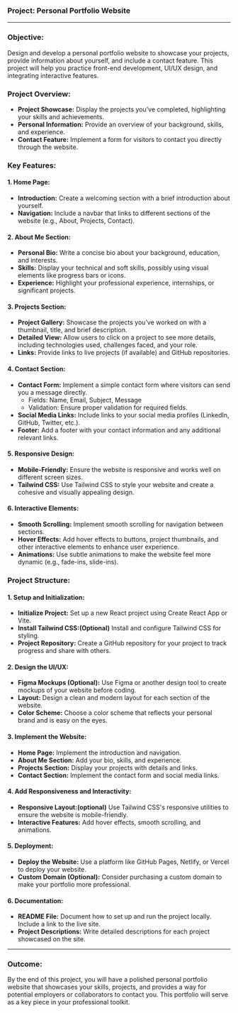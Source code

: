 ### **Project: Personal Portfolio Website**
 
---
 
### **Objective:**
 
Design and develop a personal portfolio website to showcase your projects, provide information about yourself, and include a contact feature. This project will help you practice front-end development, UI/UX design, and integrating interactive features.
 
### **Project Overview:**
 
- **Project Showcase:** Display the projects you’ve completed, highlighting your skills and achievements.
- **Personal Information:** Provide an overview of your background, skills, and experience.
- **Contact Feature:** Implement a form for visitors to contact you directly through the website.
 
### **Key Features:**
 
#### **1. Home Page:**
 
- **Introduction:** Create a welcoming section with a brief introduction about yourself.
- **Navigation:** Include a navbar that links to different sections of the website (e.g., About, Projects, Contact).
 
#### **2. About Me Section:**
 
- **Personal Bio:** Write a concise bio about your background, education, and interests.
- **Skills:** Display your technical and soft skills, possibly using visual elements like progress bars or icons.
- **Experience:** Highlight your professional experience, internships, or significant projects.
 
#### **3. Projects Section:**
 
- **Project Gallery:** Showcase the projects you’ve worked on with a thumbnail, title, and brief description.
- **Detailed View:** Allow users to click on a project to see more details, including technologies used, challenges faced, and your role.
- **Links:** Provide links to live projects (if available) and GitHub repositories.
 
#### **4. Contact Section:**
 
- **Contact Form:** Implement a simple contact form where visitors can send you a message directly.
  - Fields: Name, Email, Subject, Message
  - Validation: Ensure proper validation for required fields.
- **Social Media Links:** Include links to your social media profiles (LinkedIn, GitHub, Twitter, etc.).
- **Footer:** Add a footer with your contact information and any additional relevant links.
 
#### **5. Responsive Design:**
 
- **Mobile-Friendly:** Ensure the website is responsive and works well on different screen sizes.
- **Tailwind CSS:** Use Tailwind CSS to style your website and create a cohesive and visually appealing design.
 
#### **6. Interactive Elements:**
 
- **Smooth Scrolling:** Implement smooth scrolling for navigation between sections.
- **Hover Effects:** Add hover effects to buttons, project thumbnails, and other interactive elements to enhance user experience.
- **Animations:** Use subtle animations to make the website feel more dynamic (e.g., fade-ins, slide-ins).
 
### **Project Structure:**
 
#### **1. Setup and Initialization:**
 
- **Initialize Project:** Set up a new React project using Create React App or Vite.
- **Install Tailwind CSS:(Optional)** Install and configure Tailwind CSS for styling.
- **Project Repository:** Create a GitHub repository for your project to track progress and share with others.
 
#### **2. Design the UI/UX:**
 
- **Figma Mockups (Optional):** Use Figma or another design tool to create mockups of your website before coding.
- **Layout:** Design a clean and modern layout for each section of the website.
- **Color Scheme:** Choose a color scheme that reflects your personal brand and is easy on the eyes.
 
#### **3. Implement the Website:**
 
- **Home Page:** Implement the introduction and navigation.
- **About Me Section:** Add your bio, skills, and experience.
- **Projects Section:** Display your projects with details and links.
- **Contact Section:** Implement the contact form and social media links.
 
#### **4. Add Responsiveness and Interactivity:**
 
- **Responsive Layout:(optional)** Use Tailwind CSS's responsive utilities to ensure the website is mobile-friendly.
- **Interactive Features:** Add hover effects, smooth scrolling, and animations.
 
#### **5. Deployment:**
 
- **Deploy the Website:** Use a platform like GitHub Pages, Netlify, or Vercel to deploy your website.
- **Custom Domain (Optional):** Consider purchasing a custom domain to make your portfolio more professional.
 
#### **6. Documentation:**
 
- **README File:** Document how to set up and run the project locally. Include a link to the live site.
- **Project Descriptions:** Write detailed descriptions for each project showcased on the site.
 
---
 
### **Outcome:**
 
By the end of this project, you will have a polished personal portfolio website that showcases your skills, projects, and provides a way for potential employers or collaborators to contact you. This portfolio will serve as a key piece in your professional toolkit.
